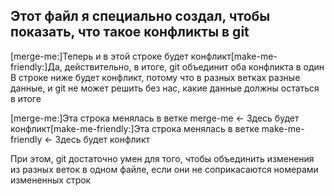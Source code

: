 ## Этот файл я специально создал, чтобы показать, что такое конфликты в git
[merge-me:]Теперь и в этой строке будет конфликт[make-me-friendly:]Да, действительно, в итоге, git объединит оба конфликта в один
В строке ниже будет конфликт, потому что в разных ветках разные данные, и git не может решить без нас, какие данные должны остаться в итоге

[merge-me:]Эта строка менялась в ветке merge-me <- Здесь будет конфликт[make-me-friendly:]Эта строка менялась в ветке make-me-friendly <- Здесь будет конфликт

При этом, git достаточно умен для того, чтобы объединить изменения из разных веток в одном файле, если они не соприкасаются номерами измененных строк

